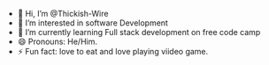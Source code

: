 - 👋 Hi, I’m @Thickish-Wire
- 👀 I’m interested in software Development
- 🌱 I’m currently learning Full stack development on free code camp
- 😄 Pronouns: He/Him.
- ⚡ Fun fact: love to eat and love playing viideo game.

<!---
Thickish-Wire/Thickish-Wire is a ✨ special ✨ repository because its `README.md` (this file) appears on your GitHub profile.
You can click the Preview link to take a look at your changes.
--->
